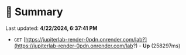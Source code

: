 # 📖 Summary
Last updated: **4/22/2024, 6:37:41 PM**

- `GET` [https://jupiterlab-render-0pdn.onrender.com/lab?](https://jupiterlab-render-0pdn.onrender.com/lab?) - **Up** (258297ms)
